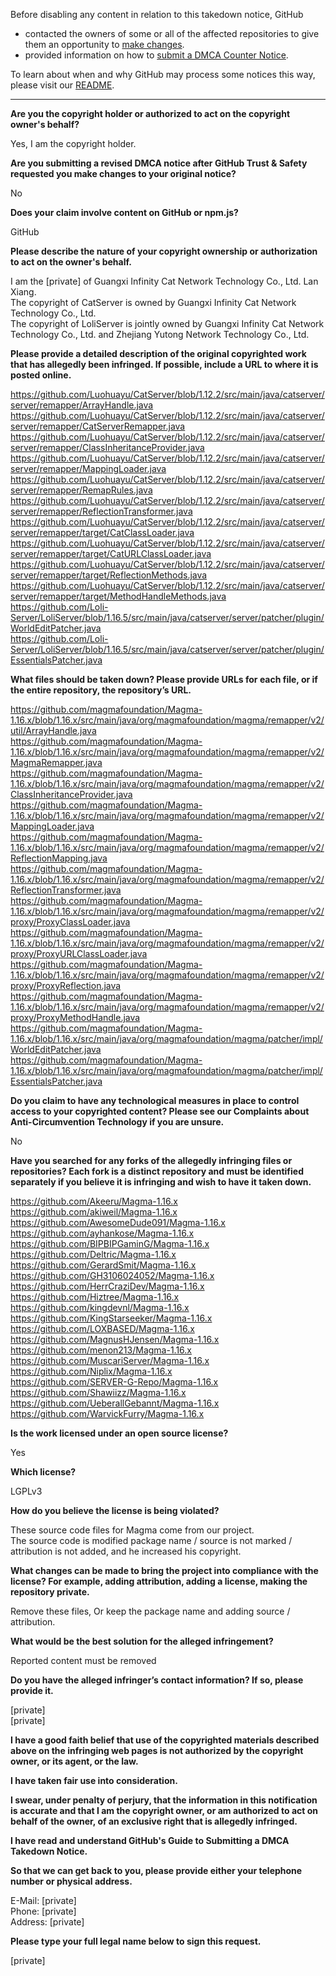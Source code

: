 Before disabling any content in relation to this takedown notice, GitHub
- contacted the owners of some or all of the affected repositories to give them an opportunity to [make changes](https://docs.github.com/en/github/site-policy/dmca-takedown-policy#a-how-does-this-actually-work).
- provided information on how to [submit a DMCA Counter Notice](https://docs.github.com/en/articles/guide-to-submitting-a-dmca-counter-notice).

To learn about when and why GitHub may process some notices this way, please visit our [README](https://github.com/github/dmca/blob/master/README.md#anatomy-of-a-takedown-notice).

---

**Are you the copyright holder or authorized to act on the copyright owner's behalf?**

Yes, I am the copyright holder.

**Are you submitting a revised DMCA notice after GitHub Trust & Safety requested you make changes to your original notice?**

No

**Does your claim involve content on GitHub or npm.js?**

GitHub

**Please describe the nature of your copyright ownership or authorization to act on the owner's behalf.**

I am the [private] of Guangxi Infinity Cat Network Technology Co., Ltd. Lan Xiang.  
The copyright of CatServer is owned by Guangxi Infinity Cat Network Technology Co., Ltd.  
The copyright of LoliServer is jointly owned by Guangxi Infinity Cat Network Technology Co., Ltd. and Zhejiang Yutong Network Technology Co., Ltd.  

**Please provide a detailed description of the original copyrighted work that has allegedly been infringed. If possible, include a URL to where it is posted online.**

https://github.com/Luohuayu/CatServer/blob/1.12.2/src/main/java/catserver/server/remapper/ArrayHandle.java  
https://github.com/Luohuayu/CatServer/blob/1.12.2/src/main/java/catserver/server/remapper/CatServerRemapper.java  
https://github.com/Luohuayu/CatServer/blob/1.12.2/src/main/java/catserver/server/remapper/ClassInheritanceProvider.java  
https://github.com/Luohuayu/CatServer/blob/1.12.2/src/main/java/catserver/server/remapper/MappingLoader.java  
https://github.com/Luohuayu/CatServer/blob/1.12.2/src/main/java/catserver/server/remapper/RemapRules.java  
https://github.com/Luohuayu/CatServer/blob/1.12.2/src/main/java/catserver/server/remapper/ReflectionTransformer.java  
https://github.com/Luohuayu/CatServer/blob/1.12.2/src/main/java/catserver/server/remapper/target/CatClassLoader.java  
https://github.com/Luohuayu/CatServer/blob/1.12.2/src/main/java/catserver/server/remapper/target/CatURLClassLoader.java  
https://github.com/Luohuayu/CatServer/blob/1.12.2/src/main/java/catserver/server/remapper/target/ReflectionMethods.java  
https://github.com/Luohuayu/CatServer/blob/1.12.2/src/main/java/catserver/server/remapper/target/MethodHandleMethods.java  
https://github.com/Loli-Server/LoliServer/blob/1.16.5/src/main/java/catserver/server/patcher/plugin/WorldEditPatcher.java  
https://github.com/Loli-Server/LoliServer/blob/1.16.5/src/main/java/catserver/server/patcher/plugin/EssentialsPatcher.java  

**What files should be taken down? Please provide URLs for each file, or if the entire repository, the repository’s URL.**

https://github.com/magmafoundation/Magma-1.16.x/blob/1.16.x/src/main/java/org/magmafoundation/magma/remapper/v2/util/ArrayHandle.java  
https://github.com/magmafoundation/Magma-1.16.x/blob/1.16.x/src/main/java/org/magmafoundation/magma/remapper/v2/MagmaRemapper.java  
https://github.com/magmafoundation/Magma-1.16.x/blob/1.16.x/src/main/java/org/magmafoundation/magma/remapper/v2/ClassInheritanceProvider.java  
https://github.com/magmafoundation/Magma-1.16.x/blob/1.16.x/src/main/java/org/magmafoundation/magma/remapper/v2/MappingLoader.java  
https://github.com/magmafoundation/Magma-1.16.x/blob/1.16.x/src/main/java/org/magmafoundation/magma/remapper/v2/ReflectionMapping.java  
https://github.com/magmafoundation/Magma-1.16.x/blob/1.16.x/src/main/java/org/magmafoundation/magma/remapper/v2/ReflectionTransformer.java  
https://github.com/magmafoundation/Magma-1.16.x/blob/1.16.x/src/main/java/org/magmafoundation/magma/remapper/v2/proxy/ProxyClassLoader.java  
https://github.com/magmafoundation/Magma-1.16.x/blob/1.16.x/src/main/java/org/magmafoundation/magma/remapper/v2/proxy/ProxyURLClassLoader.java  
https://github.com/magmafoundation/Magma-1.16.x/blob/1.16.x/src/main/java/org/magmafoundation/magma/remapper/v2/proxy/ProxyReflection.java  
https://github.com/magmafoundation/Magma-1.16.x/blob/1.16.x/src/main/java/org/magmafoundation/magma/remapper/v2/proxy/ProxyMethodHandle.java  
https://github.com/magmafoundation/Magma-1.16.x/blob/1.16.x/src/main/java/org/magmafoundation/magma/patcher/impl/WorldEditPatcher.java  
https://github.com/magmafoundation/Magma-1.16.x/blob/1.16.x/src/main/java/org/magmafoundation/magma/patcher/impl/EssentialsPatcher.java  

**Do you claim to have any technological measures in place to control access to your copyrighted content? Please see our Complaints about Anti-Circumvention Technology if you are unsure.**

No

**Have you searched for any forks of the allegedly infringing files or repositories? Each fork is a distinct repository and must be identified separately if you believe it is infringing and wish to have it taken down.**

https://github.com/Akeeru/Magma-1.16.x  
https://github.com/akiweil/Magma-1.16.x  
https://github.com/AwesomeDude091/Magma-1.16.x  
https://github.com/ayhankose/Magma-1.16.x  
https://github.com/BIPBIPGaminG/Magma-1.16.x  
https://github.com/Deltric/Magma-1.16.x  
https://github.com/GerardSmit/Magma-1.16.x  
https://github.com/GH3106024052/Magma-1.16.x  
https://github.com/HerrCraziDev/Magma-1.16.x  
https://github.com/Hiztree/Magma-1.16.x  
https://github.com/kingdevnl/Magma-1.16.x  
https://github.com/KingStarseeker/Magma-1.16.x  
https://github.com/LOXBASED/Magma-1.16.x  
https://github.com/MagnusHJensen/Magma-1.16.x  
https://github.com/menon213/Magma-1.16.x  
https://github.com/MuscariServer/Magma-1.16.x  
https://github.com/Niplix/Magma-1.16.x  
https://github.com/SERVER-G-Repo/Magma-1.16.x  
https://github.com/Shawiizz/Magma-1.16.x  
https://github.com/UeberallGebannt/Magma-1.16.x  
https://github.com/WarvickFurry/Magma-1.16.x  

**Is the work licensed under an open source license?**

Yes

**Which license?**

LGPLv3

**How do you believe the license is being violated?**

These source code files for Magma come from our project.  
The source code is modified package name / source is not marked / attribution is not added, and he increased his copyright.

**What changes can be made to bring the project into compliance with the license? For example, adding attribution, adding a license, making the repository private.**

Remove these files, Or keep the package name and adding source / attribution.

**What would be the best solution for the alleged infringement?**

Reported content must be removed

**Do you have the alleged infringer’s contact information? If so, please provide it.**

[private]  
[private]  

**I have a good faith belief that use of the copyrighted materials described above on the infringing web pages is not authorized by the copyright owner, or its agent, or the law.**

**I have taken fair use into consideration.**

**I swear, under penalty of perjury, that the information in this notification is accurate and that I am the copyright owner, or am authorized to act on behalf of the owner, of an exclusive right that is allegedly infringed.**

**I have read and understand GitHub's Guide to Submitting a DMCA Takedown Notice.**

**So that we can get back to you, please provide either your telephone number or physical address.**

E-Mail: [private]  
Phone: [private]  
Address: [private]  

**Please type your full legal name below to sign this request.**

[private]  
